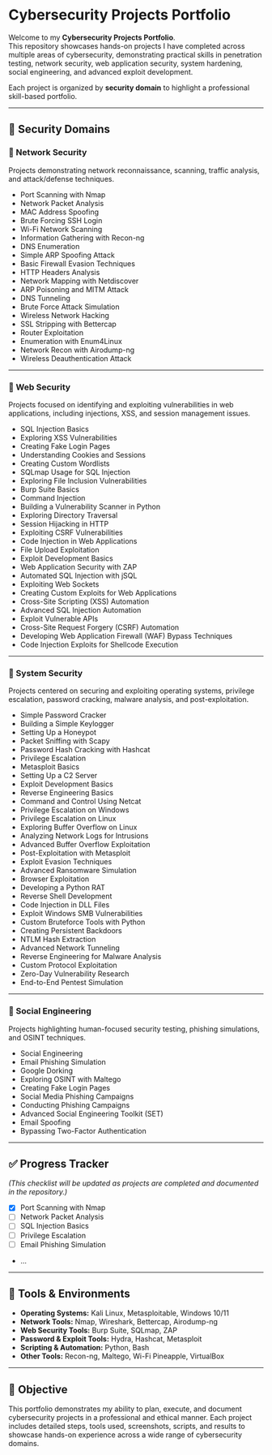 # Cybersecurity Projects Portfolio

Welcome to my **Cybersecurity Projects Portfolio**.  
This repository showcases hands-on projects I have completed across multiple areas of cybersecurity, demonstrating practical skills in penetration testing, network security, web application security, system hardening, social engineering, and advanced exploit development.  

Each project is organized by **security domain** to highlight a professional skill-based portfolio.

---

## 📂 Security Domains

### 🔹 Network Security
Projects demonstrating network reconnaissance, scanning, traffic analysis, and attack/defense techniques.
- Port Scanning with Nmap  
- Network Packet Analysis  
- MAC Address Spoofing  
- Brute Forcing SSH Login  
- Wi-Fi Network Scanning  
- Information Gathering with Recon-ng  
- DNS Enumeration  
- Simple ARP Spoofing Attack  
- Basic Firewall Evasion Techniques  
- HTTP Headers Analysis  
- Network Mapping with Netdiscover  
- ARP Poisoning and MITM Attack  
- DNS Tunneling  
- Brute Force Attack Simulation  
- Wireless Network Hacking  
- SSL Stripping with Bettercap  
- Router Exploitation  
- Enumeration with Enum4Linux  
- Network Recon with Airodump-ng  
- Wireless Deauthentication Attack  

---

### 🔹 Web Security
Projects focused on identifying and exploiting vulnerabilities in web applications, including injections, XSS, and session management issues.
- SQL Injection Basics  
- Exploring XSS Vulnerabilities  
- Creating Fake Login Pages  
- Understanding Cookies and Sessions  
- Creating Custom Wordlists  
- SQLmap Usage for SQL Injection  
- Exploring File Inclusion Vulnerabilities  
- Burp Suite Basics  
- Command Injection  
- Building a Vulnerability Scanner in Python  
- Exploring Directory Traversal  
- Session Hijacking in HTTP  
- Exploiting CSRF Vulnerabilities  
- Code Injection in Web Applications  
- File Upload Exploitation  
- Exploit Development Basics  
- Web Application Security with ZAP  
- Automated SQL Injection with jSQL  
- Exploiting Web Sockets  
- Creating Custom Exploits for Web Applications  
- Cross-Site Scripting (XSS) Automation  
- Advanced SQL Injection Automation  
- Exploit Vulnerable APIs  
- Cross-Site Request Forgery (CSRF) Automation  
- Developing Web Application Firewall (WAF) Bypass Techniques  
- Code Injection Exploits for Shellcode Execution  

---

### 🔹 System Security
Projects centered on securing and exploiting operating systems, privilege escalation, password cracking, malware analysis, and post-exploitation.
- Simple Password Cracker  
- Building a Simple Keylogger  
- Setting Up a Honeypot  
- Packet Sniffing with Scapy  
- Password Hash Cracking with Hashcat  
- Privilege Escalation  
- Metasploit Basics  
- Setting Up a C2 Server  
- Exploit Development Basics  
- Reverse Engineering Basics  
- Command and Control Using Netcat  
- Privilege Escalation on Windows  
- Privilege Escalation on Linux  
- Exploring Buffer Overflow on Linux  
- Analyzing Network Logs for Intrusions  
- Advanced Buffer Overflow Exploitation  
- Post-Exploitation with Metasploit  
- Exploit Evasion Techniques  
- Advanced Ransomware Simulation  
- Browser Exploitation  
- Developing a Python RAT  
- Reverse Shell Development  
- Code Injection in DLL Files  
- Exploit Windows SMB Vulnerabilities  
- Custom Bruteforce Tools with Python  
- Creating Persistent Backdoors  
- NTLM Hash Extraction  
- Advanced Network Tunneling  
- Reverse Engineering for Malware Analysis  
- Custom Protocol Exploitation  
- Zero-Day Vulnerability Research  
- End-to-End Pentest Simulation  

---

### 🔹 Social Engineering
Projects highlighting human-focused security testing, phishing simulations, and OSINT techniques.
- Social Engineering  
- Email Phishing Simulation  
- Google Dorking  
- Exploring OSINT with Maltego  
- Creating Fake Login Pages  
- Social Media Phishing Campaigns  
- Conducting Phishing Campaigns  
- Advanced Social Engineering Toolkit (SET)  
- Email Spoofing  
- Bypassing Two-Factor Authentication  

---

## ✅ Progress Tracker
*(This checklist will be updated as projects are completed and documented in the repository.)*  

- [x] Port Scanning with Nmap  
- [ ] Network Packet Analysis  
- [ ] SQL Injection Basics  
- [ ] Privilege Escalation  
- [ ] Email Phishing Simulation  
- ...  

---

## 🔧 Tools & Environments
- **Operating Systems:** Kali Linux, Metasploitable, Windows 10/11  
- **Network Tools:** Nmap, Wireshark, Bettercap, Airodump-ng  
- **Web Security Tools:** Burp Suite, SQLmap, ZAP  
- **Password & Exploit Tools:** Hydra, Hashcat, Metasploit  
- **Scripting & Automation:** Python, Bash  
- **Other Tools:** Recon-ng, Maltego, Wi-Fi Pineapple, VirtualBox  

---

## 🎯 Objective
This portfolio demonstrates my ability to plan, execute, and document cybersecurity projects in a professional and ethical manner. Each project includes detailed steps, tools used, screenshots, scripts, and results to showcase hands-on experience across a wide range of cybersecurity domains.
